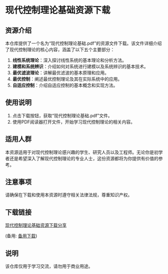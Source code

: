 # 现代控制理论基础资源下载

## 资源介绍

本仓库提供了一个名为“现代控制理论基础.pdf”的资源文件下载。该文件详细介绍了现代控制理论的核心内容，涵盖了以下五个主要部分：

1. **线性系统理论**：深入探讨线性系统的基本理论和分析方法。
2. **建模和系统辨识**：介绍如何对系统进行建模以及系统辨识的基本技术。
3. **最优滤波理论**：讲解最优滤波的基本原理和应用。
4. **最优控制**：阐述最优控制理论及其在实际系统中的应用。
5. **自适应控制**：介绍自适应控制的基本概念和实现方法。

## 使用说明

1. 点击下载按钮，获取“现代控制理论基础.pdf”文件。
2. 使用PDF阅读器打开文件，开始学习现代控制理论的相关内容。

## 适用人群

本资源适用于对现代控制理论感兴趣的学生、研究人员以及工程师。无论你是初学者还是希望深入了解现代控制理论的专业人士，这份资源都将为你提供有价值的参考。

## 注意事项

请确保在下载和使用本资源时遵守相关法律法规，尊重知识产权。

## 下载链接
[现代控制理论基础资源下载分享](https://pan.quark.cn/s/7f571d20a685) 

(备用: [备用下载](https://pan.baidu.com/s/1r6y1EZN4O4HEzA0Ym3-62w?pwd=1234))

## 说明

该仓库仅用于学习交流，请勿用于商业用途。
